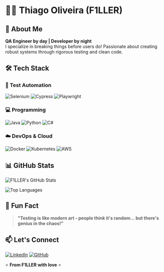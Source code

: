 # 👨‍💻 Thiago Oliveira (F1LLER)

## 🚀 About Me

**QA Engineer by day | Developer by night**  
I specialize in breaking things before users do! Passionate about creating robust systems through rigorous testing and clean code.

## 🛠️ Tech Stack

### 🎨 Test Automation
![Selenium](https://img.shields.io/badge/-Selenium-43B02A?logo=selenium&logoColor=white)
![Cypress](https://img.shields.io/badge/-Cypress-17202C?logo=cypress&logoColor=white)
![Playwright](https://img.shields.io/badge/-Playwright-2EAD33?logo=playwright&logoColor=white)

### 💻 Programming
![Java](https://img.shields.io/badge/-Java-007396?logo=java&logoColor=white)
![Python](https://img.shields.io/badge/-Python-3776AB?logo=python&logoColor=white)
![C#](https://img.shields.io/badge/-C%23-239120?logo=c-sharp&logoColor=white)

### ☁️ DevOps & Cloud
![Docker](https://img.shields.io/badge/-Docker-2496ED?logo=docker&logoColor=white)
![Kubernetes](https://img.shields.io/badge/-Kubernetes-326CE5?logo=kubernetes&logoColor=white)
![AWS](https://img.shields.io/badge/-AWS-232F3E?logo=amazon-aws&logoColor=white)

## 📊 GitHub Stats

![F1LLER's GitHub Stats](https://github-readme-stats.vercel.app/api?username=f1ller&show_icons=true&theme=radical)

![Top Languages](https://github-readme-stats.vercel.app/api/top-langs/?username=f1ller&layout=compact&theme=radical)

## 💬 Fun Fact

> **"Testing is like modern art - people think it's random... but there's genius in the chaos!"**

## 📫 Let's Connect

[![LinkedIn](https://img.shields.io/badge/-LinkedIn-0077B5?logo=linkedin&logoColor=white)](your-linkedin)
[![GitHub](https://img.shields.io/badge/-GitHub-181717?logo=github&logoColor=white)](https://github.com/f1ller)

⭐ **From F1LLER with love** ⭐




